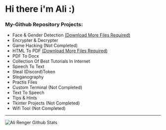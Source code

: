 # Hi there i'm Ali :)
### My-Github Repository Projects:
- Face & Gender Detection [(Download More Files Required)][wightfile]
- Encrypter & Decrypter
- Game Hacking (Not Completed)
- HTML To PDF [(Download More Files Required)][wkhtmltopdf]
- PDF To Docx
- Collection Of Best Tutorials In Internet
- Speech To Text
- Steal (Discord)Token
- Steganography
- Practis Files
- Custom Terminal (Not Completed)
- Text To Speech
- Tips & Hints
- Tkinter Projects (Not Completed)
- Wifi Tool (Not Completed)

---

<img align="left" alt="Ali Renger Github Stats" src="https://github-readme-stats.vercel.app/api?username=renger08&show_icons=true&hide_border=false&title_color=ff652f&icon_color=FFE400&bg_color=09131B&text_color=ffffff&border_color=0c1a25" />


<br />
<br />


[wightfile]: https://github.com/renger08/My-Github/blob/main/Detecter/Weights%20Folder%20Files.txt
[wkhtmltopdf]: https://wkhtmltopdf.org/downloads.html

